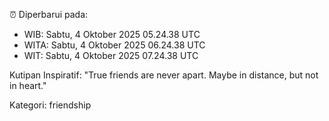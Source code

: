 ⏰ Diperbarui pada:
- WIB: Sabtu, 4 Oktober 2025 05.24.38 UTC
- WITA: Sabtu, 4 Oktober 2025 06.24.38 UTC
- WIT: Sabtu, 4 Oktober 2025 07.24.38 UTC

Kutipan Inspiratif:
"True friends are never apart. Maybe in distance, but not in heart."


Kategori: friendship

